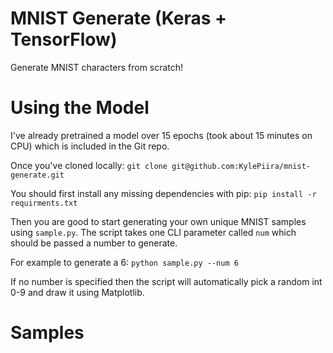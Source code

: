 # MNIST Generate (Keras + TensorFlow)
Generate MNIST characters from scratch!

# Using the Model
I've already pretrained a model over 15 epochs (took about 15 minutes on CPU) which is included in the Git repo.

Once you've cloned locally:
`git clone git@github.com:KylePiira/mnist-generate.git`

You should first install any missing dependencies with pip:
`pip install -r requirments.txt`

Then you are good to start generating your own unique MNIST samples using `sample.py`. The script takes one CLI parameter called `num` which should be passed a number to generate.

For example to generate a 6: `python sample.py --num 6`

If no number is specified then the script will automatically pick a random int 0-9 and draw it using Matplotlib.

# Samples

